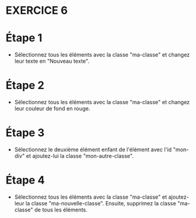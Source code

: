 # EXERCICE 6

# Étape 1

- Sélectionnez tous les éléments avec la classe "ma-classe" et changez leur texte en "Nouveau texte".

# Étape 2

- Sélectionnez tous les éléments avec la classe "ma-classe" et changez leur couleur de fond en rouge.

# Étape 3

- Sélectionnez le deuxième élément enfant de l'élément avec l'id "mon-div" et ajoutez-lui la classe "mon-autre-classe".

# Étape 4

- Sélectionnez tous les éléments avec la classe "ma-classe" et ajoutez-leur la classe "ma-nouvelle-classe". Ensuite, supprimez la classe "ma-classe" de tous les éléments.
